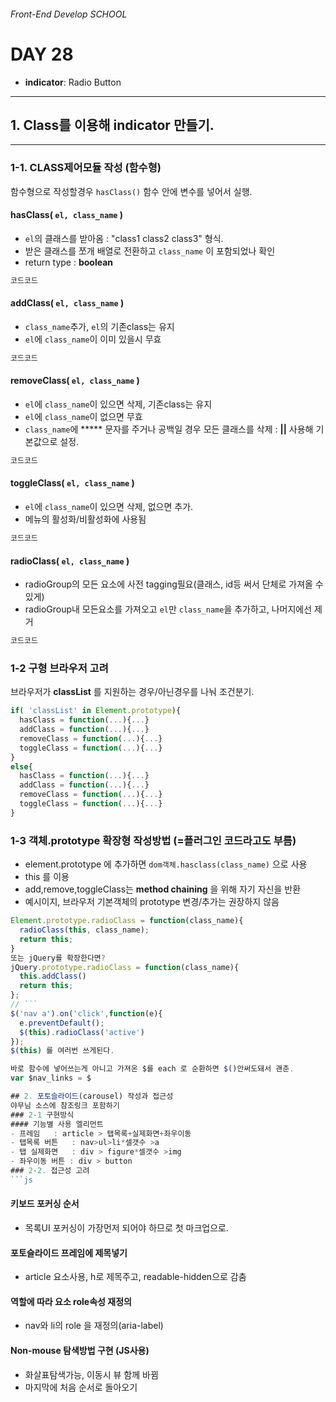 ###### Front-End Develop SCHOOL

# DAY 28
- __indicator__: Radio Button


<!-- ---
## 1. indicator
인스턴스를 생성해야만 쓸 수 있는 메서드를 의미한다. <-> static메서드, 클래스 메서드
--- -->


<!-- ### 1-1. 요소의 스타일 설정(복습) : jQueryObj.`css()`
- http://api.jquery.com/css/
- 여러 요소를 가져와 속성값을 순회하며 변경하는 예제
```js
코드코드
```
#### CSS속성 하나 가져오기 .css( `'CSS속성제목'` );
  - r -->



---

## 1. Class를 이용해 indicator 만들기.

---
### 1-1. CLASS제어모듈 작성 (함수형)
함수형으로 작성할경우 `hasClass()` 함수 안에 변수를 넣어서 실행.
#### hasClass( `el, class_name` )
- `el`의 클래스를 받아옴 : "class1 class2 class3" 형식.
- 받은 클래스를 쪼개 배열로 전환하고 `class_name` 이 포함되었나 확인
- return type : **boolean**
```js
코드코드
```
#### addClass( `el, class_name` )
- `class_name`추가, `el`의 기존class는 유지
- `el`에 `class_name`이 이미 있을시 무효
```js
코드코드
```
#### removeClass( `el, class_name` )
- `el`에 `class_name`이 있으면 삭제, 기존class는 유지
- `el`에 `class_name`이 없으면 무효
- `class_name`에 ***** 문자를 주거나 공백일 경우 모든 클래스를 삭제 : **||** 사용해 기본값으로 설정.
```js
코드코드
```
#### toggleClass( `el, class_name` )
- `el`에 `class_name`이  있으면 삭제, 없으면 추가.
- 메뉴의 활성화/비활성화에 사용됨
```js
코드코드
```
#### radioClass( `el, class_name` )
- radioGroup의 모든 요소에 사전 tagging필요(클래스, id등 써서 단체로 가져올 수 있게)
- radioGroup내 모든요소를 가져오고 `el`만 `class_name`을 추가하고, 나머지에선 제거
```js
코드코드
```
### 1-2 구형 브라우저 고려
브라우저가 **classList** 를 지원하는 경우/아닌경우를 나눠 조건분기.
```js
if( 'classList' in Element.prototype){
  hasClass = function(...){...}
  addClass = function(...){...}
  removeClass = function(...){...}
  toggleClass = function(...){...}
}
else{
  hasClass = function(...){...}
  addClass = function(...){...}
  removeClass = function(...){...}
  toggleClass = function(...){...}  
}
```
### 1-3 객체.prototype 확장형 작성방법 (=플러그인 코드라고도 부름)
- element.prototype 에 추가하면 `dom객체.hasclass(class_name)` 으로 사용
- this 를 이용
- add,remove,toggleClass는 **method chaining** 을 위해 자기 자신을 반환
- 예시이지, 브라우저 기본객체의 prototype 변경/추가는 권장하지 않음
```js
Element.prototype.radioClass = function(class_name){
  radioClass(this, class_name);
  return this;
}
또는 jQuery를 확장한다면?
jQuery.prototype.radioClass = function(class_name){
  this.addClass()
  return this;
};
// ```
$('nav a').on('click',function(e){
  e.preventDefault();
  $(this).radioClass('active')
});
$(this) 를 여러번 쓰게된다.

바로 함수에 넣어쓰는게 아니고 가져온 $를 each 로 순환하면 $()안써도돼서 괜춘.
var $nav_links = $

## 2. 포토슬라이드(carousel) 작성과 접근성
야무님 소스에 참조링크 포함하기
### 2-1 구현방식
#### 기능별 사용 엘리먼트
- 프레임   : article > 탭목록+실제화면+좌우이동
- 탭목록 버튼   : nav>ul>li*셀갯수 >a
- 탭 실제화면   : div > figure*셀갯수 >img
- 좌우이동 버튼 : div > button
### 2-2. 접근성 고려
```js

```
#### 키보드 포커싱 순서
- 목록UI 포커싱이 가장먼저 되어야 하므로 첫 마크업으로.
#### 포토슬라이드 프레임에 제목넣기
- article 요소사용, h로 제목주고, readable-hidden으로 감춤
#### 역할에 따라 요소 role속성 재정의
- nav와 li의 role 을 재정의(aria-label)
#### Non-mouse 탐색방법 구현 (JS사용)
- 화살표탐색가능, 이동시 뷰 함께 바뀜
- 마지막에 처음 순서로 돌아오기
